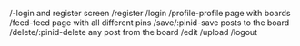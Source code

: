 /-login and register screen 
/register
/login
/profile-profile page with boards
/feed-feed page with all different pins
/save/:pinid-save posts to the board
/delete/:pinid-delete any post from the board
/edit
/upload
/logout